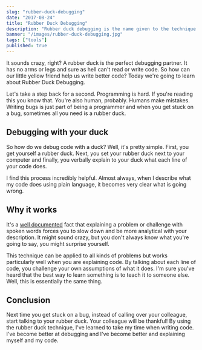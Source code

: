 ```yaml
---
slug: "rubber-duck-debugging"
date: "2017-08-24"
title: "Rubber Duck Debugging"
description: "Rubber duck debugging is the name given to the technique or explaing what your code does to a rubber duck. I use it all the time! Let's find out more."
banner: "/images/rubber-duck-debugging.jpg"
tags: ["tools"]
published: true
---
```


It sounds crazy, right? A rubber duck is the perfect debugging partner. It has no arms or legs and sure as hell can't read or write code. So how can our little yellow friend help us write better code? Today we're going to learn about Rubber Duck Debugging.

Let's take a step back for a second. Programming is hard. If you're reading this you know that. You're also human, probably. Humans make mistakes. Writing bugs is just part of being a programmer and when you get stuck on a bug, sometimes all you need is a rubber duck.

## Debugging with your duck

So how do we debug code with a duck? Well, it's pretty simple. First, you get yourself a rubber duck. Next, you set your rubber duck next to your computer and finally, you verbally explain to your duck what each line of your code does.

I find this process incredibly helpful. Almost always, when I describe what my code does using plain language, it becomes very clear what is going wrong.

## Why it works

It's a [well documented](http://www.bbc.com/capital/story/20170428-why-talking-to-yourself-is-the-first-sign-of-success) fact that explaining a problem or challenge with spoken words forces you to slow down and be more analytical with your description. It might sound crazy, but you don't always know what you're going to say, you might surprise yourself.

This technique can be applied to all kinds of problems but works particularly well when you are explaining code. By talking about each line of code, you challenge your own assumptions of what it does. I'm sure you've heard that the best way to learn something is to teach it to someone else. Well, this is essentially the same thing.

## Conclusion

Next time you get stuck on a bug, instead of calling over your colleague, start talking to your rubber duck. Your colleague will be thankful! By using the rubber duck technique, I've learned to take my time when writing code. I've become better at debugging and I've become better and explaining myself and my code.
